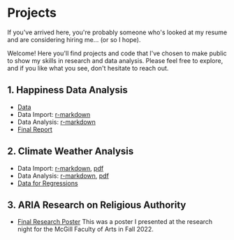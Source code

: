 # Projects
If you've arrived here, you're probably someone who's looked at my resume and are considering hiring me... (or so I hope). 

Welcome! Here you'll find projects and code that I've chosen to make public to show my skills in research and data analysis. Please feel free to explore, and if you like what you see, don't hesitate to reach out. 

## 1. Happiness Data Analysis 
   - [Data](/happiness.csv) 
   - Data Import: [r-markdown](/happiness_data_preparation.Rmd) 
   - Data Analysis: [r-markdown](/happiness_analysis_code.Rmd)
   - [Final Report](/happiness_analysis_code.pdf)
## 2. Climate Weather Analysis 
   - Data Import: [r-markdown](/climate-data-import.Rmd), [pdf](/climate_data_import.pdf)
   - Data Analysis: [r-markdown](/climate_data_analysis.Rmd), [pdf](/climate_data_analysis.Rmd)
   - [Data for Regressions](climate_reg_data.csv)
## 3. ARIA Research on Religious Authority
   - [Final Research Poster](/"ARIA_2022_Aviel_Fradkine_Poster.pdf") This was a poster I presented at the research night for the McGill Faculty of Arts in Fall 2022.
